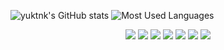 ![yuktnk's GitHub stats](https://github-readme-stats.vercel.app/api/?username=yuktnk&count_private=true&show_icons=true&theme=radical)
![Most Used Languages](https://github-readme-stats.vercel.app/api/top-langs/?username=yuktnk&theme=radical)


<div align="center">
  <img src="https://github-profile-trophy.vercel.app/?username=yuktnk&row=2&column=8&theme=onedark"/>
  <img src="https://github-contributions-api.deno.dev/yuktnk.svg?no-total=true&no-legend=true"/>
  <img src="http://github-profile-summary-cards.vercel.app/api/cards/profile-details?username=yuktnk"/>
  <img src="http://github-profile-summary-cards.vercel.app/api/cards/repos-per-language?username=yuktnk"/>
  <img src="http://github-profile-summary-cards.vercel.app/api/cards/most-commit-language?username=yuktnk"/>
  <img src="http://github-profile-summary-cards.vercel.app/api/cards/stats?username=yuktnk"/>
  <img src="http://github-profile-summary-cards.vercel.app/api/cards/productive-time?username=yuktnk&utcOffset=9"/>
</div>
